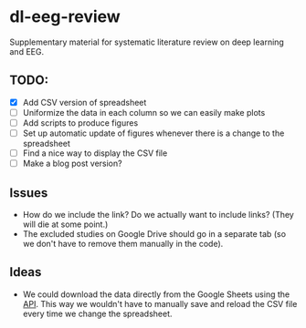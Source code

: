 # dl-eeg-review
Supplementary material for systematic literature review on deep learning and EEG. 

## TODO:
- [X] Add CSV version of spreadsheet
- [ ] Uniformize the data in each column so we can easily make plots
- [ ] Add scripts to produce figures
- [ ] Set up automatic update of figures whenever there is a change to the spreadsheet
- [ ] Find a nice way to display the CSV file
- [ ] Make a blog post version?

## Issues

* How do we include the link? Do we actually want to include links? (They will die at some point.)
* The excluded studies on Google Drive should go in a separate tab (so we don't have to remove them manually in the code).

## Ideas

* We could download the data directly from the Google Sheets using the [API](https://developers.google.com/drive/api/v3/manage-downloads#downloading_google_documents). This way we wouldn't have to manually save and reload the CSV file every time we change the spreadsheet.